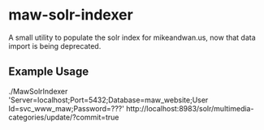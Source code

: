 # maw-solr-indexer

A small utility to populate the solr index for mikeandwan.us, now that data import is being deprecated.

## Example Usage
./MawSolrIndexer 'Server=localhost;Port=5432;Database=maw_website;User Id=svc_www_maw;Password=???' http://localhost:8983/solr/multimedia-categories/update/?commit=true
